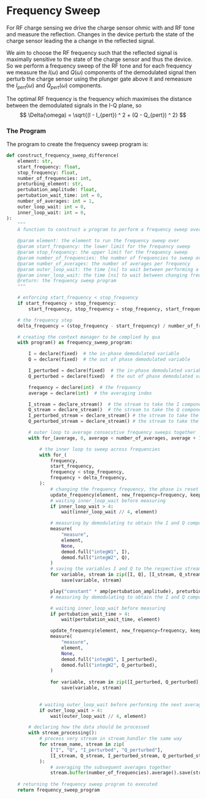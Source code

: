 # Frequency Sweep

For RF charge sensing we drive the charge sensor ohmic with and RF tone and measure the reflection. Changes in the device perturb the state of the charge sensor leading the a change in the reflected signal. 

We aim to choose the RF frequency such that the reflected signal is maximally sensitive to the state of the charge sensor and thus the device. So we perform a frequency sweep of the RF tone and for each frequency we measure the $I(\omega)$ and $Q(\omega)$ components of the demodulated signal then perturb the charge sensor using the plunger gate above it and remeasure the $I_{pert}(\omega)$ and $Q_{pert}(\omega)$ components. 

The optimal RF frequency is the frequency which maximises the distance between the demodulated signals in the I-Q plane, so
$$
\Delta(\omega) = \sqrt{(I - I_{pert}) ^ 2 + (Q - Q_{pert}) ^ 2}
$$

### The Program 

The program to create the frequency sweep program is: 

```python
def construct_frequency_sweep_difference(
    element: str,
    start_frequency: float,
    stop_frequency: float,
    number_of_frequencies: int,
    preturbing_element: str,
    pertubation_amplitude: float,
    pertubation_wait_time: int = 0,
    number_of_averages: int = 1,
    outer_loop_wait: int = 0,
    inner_loop_wait: int = 0,
):
    """
    A function to construct a program to perform a frequency sweep over 'element'.

    @param element: the element to run the frequency sweep over
    @param start_frequency: the lower limit for the frequency sweep
    @param stop_frequency: the upper limit for the frequency sweep
    @param number_of_frequencies: the number of frequencies to sweep over
    @param number_of_averages: the number of averages per frequency
    @param outer_loop_wait: the time [ns] to wait between performing a subsequent average
    @param inner_loop_wait: the time [ns] to wait between changing frequency and measuring
    @return: the frequency sweep program
    """

    # enforcing start_frequency < stop_frequency
    if start_frequency > stop_frequency:
        start_frequency, stop_frequency = stop_frequency, start_frequency

    # the frequency step
    delta_frequency = (stop_frequency - start_frequency) / number_of_frequencies

    # creating the context manager to be complied by qua
    with program() as frequency_sweep_program:

        I = declare(fixed)  # the in-phase demodulated variable
        Q = declare(fixed)  # the out of phase demodulated variable

        I_perturbed = declare(fixed)  # the in-phase demodulated variable
        Q_perturbed = declare(fixed)  # the out of phase demodulated variable

        frequency = declare(int)  # the frequency
        average = declare(int)  # the averaging index

        I_stream = declare_stream()  # the stream to take the I component
        Q_stream = declare_stream()  # the stream to take the Q component
        I_perturbed_stream = declare_stream() # the stream to take the perturbed I component
        Q_perturbed_stream = declare_stream() # the stream to take the perturbed Q component

        # outer loop to average consecutive frequency sweeps together
        with for_(average, 0, average < number_of_averages, average + 1):

            # the inner loop to sweep across frequencies
            with for_(
                frequency,
                start_frequency,
                frequency < stop_frequency,
                frequency + delta_frequency,
            ):
                # changing the frequency frequency, the phase is reset to avoid sitting in the rotating frame
                update_frequency(element, new_frequency=frequency, keep_phase=False)
                # waiting inner_loop_wait before measuring
                if inner_loop_wait > 4:
                    wait(inner_loop_wait // 4, element)

                # measuring by demodulating to obtain the I and Q components
                measure(
                    "measure",
                    element,
                    None,
                    demod.full("integW1", I),
                    demod.full("integW2", Q),
                )
                # saving the variables I and Q to the respective streams
                for variable, stream in zip([I, Q], [I_stream, Q_stream])
                	save(variable, stream)

                play("constant" * amp(pertubation_amplitude), preturbing_element)
                # measuring by demodulating to obtain the I and Q components

                # waiting inner_loop_wait before measuring
                if pertubation_wait_time > 4:
                    wait(pertubation_wait_time, element)

                update_frequency(element, new_frequency=frequency, keep_phase=False)
                measure(
                    "measure",
                    element,
                    None,
                    demod.full("integW1", I_perturbed),
                    demod.full("integW2", Q_perturbed),
                )
                
                for variable, stream in zip([I_perturbed, Q_perturbed], [I_perturbed_stream, Q_perturbed_stream])
                	save(variable, stream)
                

            # waiting outer_loop_wait before performing the next average
            if outer_loop_wait > 4:
                wait(outer_loop_wait // 4, element)

        # declaring how the data should be processed
        with stream_processing():
            # process very stream in stream_handler the same way
            for stream_name, stream in zip(
                ["I", "Q", "I_perturbed", "Q_perturbed"],
                [I_stream, Q_stream, I_perturbed_stream, Q_perturbed_stream],
            ):
                # averaging the subsequent averages together
                stream.buffer(number_of_frequencies).average().save(stream_name)
                
    # returning the frequency sweep program to executed
    return frequency_sweep_program
```

